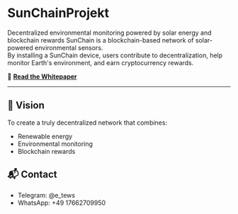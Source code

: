 # SunChainProjekt
Decentralized environmental monitoring powered by solar energy and blockchain rewards
SunChain is a blockchain-based network of solar-powered environmental sensors.  
By installing a SunChain device, users contribute to decentralization, help monitor Earth's environment, and earn cryptocurrency rewards.

📄 **[Read the Whitepaper](SunChain_Whitepaper_EN.pdf)**

---

## 🚀 Vision
To create a truly decentralized network that combines:
- Renewable energy
- Environmental monitoring
- Blockchain rewards

## 📬 Contact
- Telegram: @e_tews
- WhatsApp: +49 17662709950
